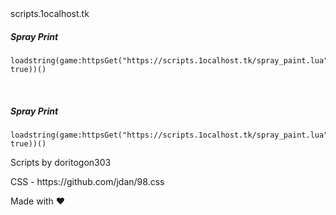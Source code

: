 <link rel="stylesheet" href="https://unpkg.com/98.css">

<body>
<div class="window" style="width: 100%;height: 100%">
  <div class="title-bar">
    <div class="title-bar-text">scripts.1ocalhost.tk</div>
  </div>
  <div class="window-body">
<h5>Spray Print</h2>
<pre style="max-width: 100%"><code>loadstring(game:httpsGet("https://scripts.1ocalhost.tk/spray_paint.lua", true))()
</code></pre>
<br>
<h5>Spray Print</h2>
<pre style="max-width: 100%"><code>loadstring(game:httpsGet("https://scripts.1ocalhost.tk/spray_paint.lua", true))()
</code></pre>
  </div>
<footer>
  <div class="status-bar">
    <p class="status-bar-field">Scripts by doritogon303</p>
    <p class="status-bar-field">CSS - https://github.com/jdan/98.css</p>
    <p class="status-bar-field">Made with ❤️</p>
  </div>
</footer>
</div>
</body>
